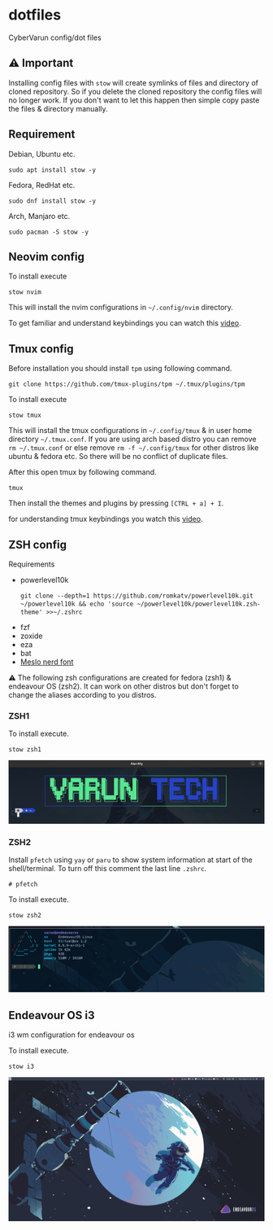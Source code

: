 # dotfiles

CyberVarun config/dot files

## ⚠️ Important

Installing config files with `stow` will create symlinks of files and directory of cloned repository. So if you delete the cloned repository the config files will no longer work. If you don't want to let this happen then simple copy paste the files & directory manually.

## Requirement

Debian, Ubuntu etc.

```
sudo apt install stow -y
```

Fedora, RedHat etc.

```
sudo dnf install stow -y
```

Arch, Manjaro etc.

```
sudo pacman -S stow -y
```

## Neovim config

To install execute

```
stow nvim
```

This will install the nvim configurations in `~/.config/nvim` directory.

To get familiar and understand keybindings you can watch this [video](https://youtu.be/6pAG3BHurdM).

## Tmux config

Before installation you should install `tpm` using following command.

```
git clone https://github.com/tmux-plugins/tpm ~/.tmux/plugins/tpm
```

To install execute

```
stow tmux
```

This will install the tmux configurations in `~/.config/tmux` & in user home directory `~/.tmux.conf`. If you are using arch based distro you can remove `rm ~/.tmux.conf` or else remove `rm -f ~/.config/tmux` for other distros like ubuntu & fedora etc. So there will be no conflict of duplicate files.

After this open tmux by following command.

```
tmux
```

Then install the themes and plugins by pressing `[CTRL + a] + I`.

for understanding tmux keybindings you watch this [video](https://youtu.be/U-omALWIBos).

## ZSH config

Requirements

- powerlevel10k
  ```
  git clone --depth=1 https://github.com/romkatv/powerlevel10k.git ~/powerlevel10k && echo 'source ~/powerlevel10k/powerlevel10k.zsh-theme' >>~/.zshrc
  ```
- fzf
- zoxide
- eza
- bat
- [Meslo nerd font](https://www.nerdfonts.com/font-downloads)

⚠️ The following zsh configurations are created for fedora (zsh1) & endeavour OS (zsh2). It can work on other distros but don't forget to change the aliases according to you distros.

### ZSH1

To install execute.

```
stow zsh1
```

![ZSH1 Preview](./src/zsh1_preview.png "ZSH1 Preview")

### ZSH2
Install `pfetch` using `yay` or `paru` to show system information at start of the shell/terminal. To turn off this comment the last line `.zshrc`.

```
# pfetch
```

To install execute.

```
stow zsh2
```

![ZSH2 Preview](./src/zsh2_preview.png "ZSH2 Preview")

## Endeavour OS i3

i3 wm configuration for endeavour os

To install execute.

```
stow i3
```

![Endeavour OS i3](./src/i3_preview.png "Endeavour OS i3 preview")